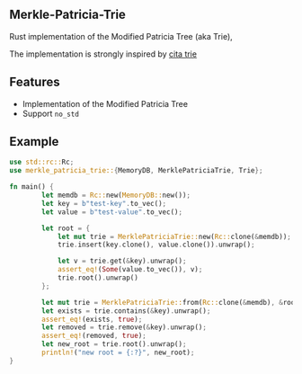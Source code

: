 ## Merkle-Patricia-Trie

Rust implementation of the Modified Patricia Tree (aka Trie),

The implementation is strongly inspired by [cita trie](https://github.com/cryptape/cita-trie)

## Features

- Implementation of the Modified Patricia Tree
- Support `no_std`

## Example

```rust
use std::rc::Rc;
use merkle_patricia_trie::{MemoryDB, MerklePatriciaTrie, Trie};

fn main() {
        let memdb = Rc::new(MemoryDB::new());
        let key = b"test-key".to_vec();
        let value = b"test-value".to_vec();

        let root = {
            let mut trie = MerklePatriciaTrie::new(Rc::clone(&memdb));
            trie.insert(key.clone(), value.clone()).unwrap();

            let v = trie.get(&key).unwrap();
            assert_eq!(Some(value.to_vec()), v);
            trie.root().unwrap()
        };

        let mut trie = MerklePatriciaTrie::from(Rc::clone(&memdb), &root).unwrap();
        let exists = trie.contains(&key).unwrap();
        assert_eq!(exists, true);
        let removed = trie.remove(&key).unwrap();
        assert_eq!(removed, true);
        let new_root = trie.root().unwrap();
        println!("new root = {:?}", new_root);
}

```